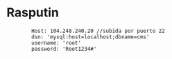 # Rasputin
            Host: 104.248.240.20 //subida por puerto 22
            dsn: 'mysql:host=localhost;dbname=cms'
            username: 'root'
            password: 'Root1234#'

